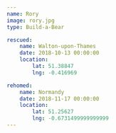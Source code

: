 ```yaml
---
name: Rory
image: rory.jpg
type: Build-a-Bear

rescued:
    name: Walton-upon-Thames
    date: 2018-10-13 00:00:00
    location:
        lat: 51.38847
        lng: -0.416969

rehomed:
    name: Normandy
    date: 2018-11-17 00:00:00
    location:
        lat: 51.25627
        lng: -0.6731499999999999
---
```

